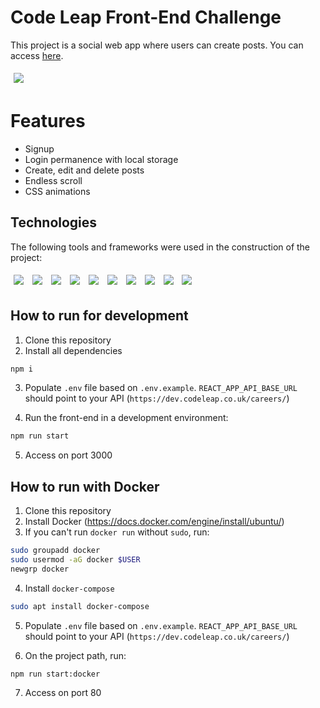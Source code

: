 # Code Leap Front-End Challenge

This project is a social web app where users can create posts. You can access <a href="http://167.99.234.217/">here</a>.

<img style='margin: 5px;' src='https://wakatime.com/badge/user/399874f0-4f73-4301-b37a-0005354c7a68/project/f3bb008e-bd2f-4583-bcbe-271fa7c5a8f3.svg'>
<br>


# Features
<ul>
  <li> Signup </li>
  <li> Login permanence with local storage</li>
  <li> Create, edit and delete posts </li>
  <li> Endless scroll </li>
  <li> CSS animations </li>
</ul>

## Technologies
The following tools and frameworks were used in the construction of the project:<br>
<p>
  <img style='margin: 5px;' src='https://img.shields.io/badge/React-20232A?style=for-the-badge&logo=react&logoColor=61DAFB'>
  <img style='margin: 5px;' src='https://img.shields.io/badge/styled--components-DB7093?style=for-the-badge&logo=styled-components&logoColor=white'>
  <img style='margin: 5px;' src='https://img.shields.io/badge/React_Router-CA4245?style=for-the-badge&logo=react-router&logoColor=white'>
  <img style='margin: 5px;' src='https://img.shields.io/badge/redux-%23593d88.svg?style=for-the-badge&logo=redux&logoColor=white'>
  <img style='margin: 5px;' src='https://img.shields.io/badge/eslint-3A33D1?style=for-the-badge&logo=eslint&logoColor=white'>
  <img style='margin: 5px;' src='https://img.shields.io/badge/prettier-1A2C34?style=for-the-badge&logo=prettier&logoColor=F7BA3E'>
  <img style='margin: 5px;' src='https://img.shields.io/badge/DigitalOcean-%230167ff.svg?style=for-the-badge&logo=digitalOcean&logoColor=white'>
  <img style='margin: 5px;' src='https://img.shields.io/badge/docker-%230db7ed.svg?style=for-the-badge&logo=docker&logoColor=white'>
  <img style='margin: 5px;' src='https://img.shields.io/badge/nginx-%23009639.svg?style=for-the-badge&logo=nginx&logoColor=white'>
  <img style='margin: 5px;' src='https://img.shields.io/badge/github%20actions-%232671E5.svg?style=for-the-badge&logo=githubactions&logoColor=white'>
</p>

## How to run for development
1. Clone this repository
2. Install all dependencies

```bash
npm i
```

3. Populate `.env` file based on `.env.example`. `REACT_APP_API_BASE_URL` should point to your API (`https://dev.codeleap.co.uk/careers/`)

4. Run the front-end in a development environment:

```bash
npm run start
```

5. Access on port 3000 

## How to run with Docker
1. Clone this repository
2. Install Docker (https://docs.docker.com/engine/install/ubuntu/)
3. If you can't run ```docker run``` without ```sudo```, run:

```bash
sudo groupadd docker
sudo usermod -aG docker $USER
newgrp docker
```
4. Install ```docker-compose```

```bash
sudo apt install docker-compose
```

5. Populate `.env` file based on `.env.example`. `REACT_APP_API_BASE_URL` should point to your API (`https://dev.codeleap.co.uk/careers/`)

6. On the project path, run:

```bash
npm run start:docker
```

7. Access on port 80
